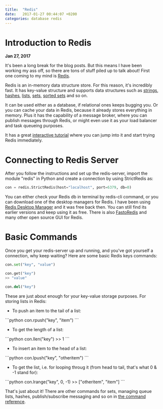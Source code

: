 ```yaml
---
title:  "Redis"
date:   2017-01-27 00:44:07 +0200
categories: database redis
---
```


# Introduction to Redis

**Jan 27, 2017**<!-- \ -->
<!-- <sup>Last modified: **Dec 2, 2018**</sup> -->

It's been a long break for the blog posts. But this means I have been working my ass off, so there are tons of stuff piled up to talk about! First one coming to my mind is <a href="http://redis.io" target="_blank">Redis</a>.

Redis is an in-memory data structure store. For this reason, it's incredibly fast. It has key-value structure and supports data structures such as <a href="http://redis.io/topics/data-types-intro#strings">strings</a>, <a href="http://redis.io/topics/data-types-intro#hashes">hashes</a>, <a href="http://redis.io/topics/data-types-intro#lists">lists</a>, <a href="http://redis.io/topics/data-types-intro#sets">sets</a>, <a href="http://redis.io/topics/data-types-intro#sorted-sets">sorted sets</a> and so on.

It can be used either as a database, if relational ones keeps bugging you. Or you can cache your data in Redis, because it already stores everything in memory. Plus it has the capability of a message broker, where you can publish messages through Redis, or might even use it as your load balancer and task queueing purposes.

It has a great <a href="http://try.redis.io/">interactive tutorial</a> where you can jump into it and start trying Redis immediately.

# Connecting to Redis Server

After you follow the instructions and set up the redis-server, import the module "redis" in Python and create a connection by using StrictRedis as:

```python
con = redis.StrictRedis(host="localhost", port=6379, db=0)
```

You can either check your Redis db in terminal by redis-cli command, or you can download one of the desktop managers for Redis. I have been using <a href="https://redisdesktop.com" target="_blank">Redis Desktop Manager</a> and it was free back then. You can still find its earlier versions and keep using it as free. There is also <a href="http://fastoredis.com">FastoRedis</a> and many other open source GUI for Redis.

# Basic Commands

Once you get your redis-server up and running, and you've got yourself a connection, why keep waiting? Here are some basic Redis keys commands:

```python
con.set("key", "value")

con.get("key")
>> "value"

con.del("key")
```

These are just about enough for your key-value storage purposes. For storing lists in Redis:
<ul>
	<li>To push an item to the tail of a list:</li>
</ul>
```python
con.rpush("key", "item")
```

<ul>
	<li>To get the length of a list:</li>
</ul>
```python
con.llen("key")
>> 1
```

<ul>
	<li>To insert an item to the head of a list:</li>
</ul>
```python
con.lpush("key", "otheritem")
```

<ul>
	<li>To get the list, i.e. for looping throug it (from head to tail, that's what 0 & -1 stand for):</li>
</ul>
```python
con.lrange("key", 0, -1)
>> ["otheritem", "item"]
```

That's just about it! There are other commands for sets, managing queue lists, hashes, publish/subscribe messaging and so on in <a href="http://redis.io/commands" target="_blank">the command reference</a>.
